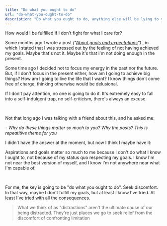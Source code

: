 ```yaml
---
title: "Do what you ought to do"
url: "do-what-you-ought-to-do"
description: "Do what you ought to do, anything else will be lying to yourself"
---
```


How would I be fulfilled if I don't fight for what I care for? 

Some months ago I wrote a post _("[About goals and expectations](#about-goals-and-expectations)")_ , in which I stated that I was stressed out by the feeling of not having achieved my goals. Maybe that's not it. Maybe it's that I'm not doing enough in the present.

Some time ago I decided not to focus my energy in the past nor the future. But, if I don't focus in the present either, how am I going to achieve big things? How am I going to live the life that I want? I know things don't come free of charge, thinking otherwise would be delusional. 

If I don't pay attention, no one is going to do it. It's extremely easy to fall into a self-indulgent trap, no self-criticism, there's always an excuse. 

&nbsp;

Not that long ago I was talking with a friend about this, and he asked me:

\- _Why do these things matter so much to you? Why the posts? This is repeatitive theme for you_

I didn't have the answer at the moment, but now I think I maybe have it:

Aspirations and goals matter so much to me because I don't do what I know I ought to, not because of my status quo respecting my goals. I know I'm not near the best version of myself, and I know I'm not anywhere near what I'm capable of.

&nbsp;

For me, the key is going to be "do what you ought to do". Seek discomfort. In that way, maybe I don't fulfill my goals, but at least I know I've tried. At least I've tried with all the consequences.

> What we think of as "distractions" aren't the ultimate cause of our being distracted. They're just places we go to seek relief from the discomfort of confronting limitation 

